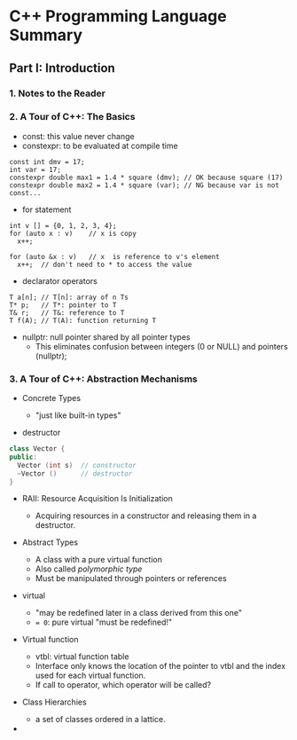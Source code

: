 # C++ Programming Language Summary

## Part I: Introduction

### 1. Notes to the Reader

### 2. A Tour of C++: The Basics

- const: this value never change
- constexpr: to be evaluated at compile time
```
const int dmv = 17;
int var = 17;
constexpr double max1 = 1.4 * square (dmv); // OK because square (17)
constexpr double max2 = 1.4 * square (var); // NG because var is not const...
```

- for statement
```
int v [] = {0, 1, 2, 3, 4};
for (auto x : v)    // x is copy
  x++;

for (auto &x : v)   // x  is reference to v's element
  x++;  // don't need to * to access the value
```
- declarator operators
```
T a[n]; // T[n]: array of n Ts
T* p;   // T*: pointer to T
T& r;   // T&: reference to T
T f(A); // T(A): function returning T
```
- nullptr: null pointer shared by all pointer types
  - This eliminates confusion between integers (0 or NULL) and pointers (nullptr);

### 3. A Tour of C++: Abstraction Mechanisms
- Concrete Types
  - "just like built-in types"

- destructor
```c++
class Vector {
public:
  Vector (int s)  // constructor
  ~Vector ()      // destructor
}
```

- RAII: Resource Acquisition Is Initialization
  - Acquiring resources in a constructor and  releasing them in a destructor.

- Abstract Types
  - A class with a pure virtual function
  - Also called _polymorphic type_
  - Must be manipulated through pointers or references

- virtual
  - "may be redefined later in a class derived from this one"
  - `= 0`: pure virtual "must be redefined!"

- Virtual function
  - vtbl: virtual function table
  - Interface only knows the location of the pointer to vtbl and the index used for each virtual function.
  - If call to operator[](), which operator[]() will be called?

- Class Hierarchies
  - a set of classes ordered in a lattice.

- 